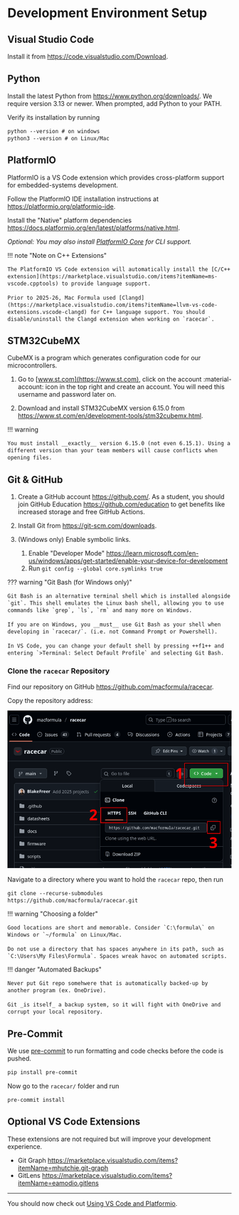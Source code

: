 # Development Environment Setup

## Visual Studio Code

Install it from <https://code.visualstudio.com/Download>.

## Python

Install the latest Python from <https://www.python.org/downloads/>. We require version 3.13 or newer. When prompted, add Python to your PATH.

Verify its installation by running

    python --version # on windows
    python3 --version # on Linux/Mac

## PlatformIO

PlatformIO is a VS Code extension which provides cross-platform support for embedded-systems development.

Follow the PlatformIO IDE installation instructions at <https://platformio.org/platformio-ide>.

Install the "Native" platform dependencies <https://docs.platformio.org/en/latest/platforms/native.html>.

_Optional: You may also install [PlatformIO Core](https://docs.platformio.org/en/latest/core/index.html) for CLI support._

!!! note "Note on C++ Extensions"

    The PlatformIO VS Code extension will automatically install the [C/C++ extension](https://marketplace.visualstudio.com/items?itemName=ms-vscode.cpptools) to provide language support.
    
    Prior to 2025-26, Mac Formula used [Clangd](https://marketplace.visualstudio.com/items?itemName=llvm-vs-code-extensions.vscode-clangd) for C++ language support. You should disable/uninstall the Clangd extension when working on `racecar`.

## STM32CubeMX

CubeMX is a program which generates configuration code for our microcontrollers.

1. Go to [www.st.com](https://www.st.com), click on the account :material-account: icon in the top right and create an account. You will need this username and password later on.

2. Download and install STM32CubeMX version 6.15.0 from <https://www.st.com/en/development-tools/stm32cubemx.html>.

!!! warning

    You must install __exactly__ version 6.15.0 (not even 6.15.1). Using a different version than your team members will cause conflicts when opening files.

## Git & GitHub

1. Create a GitHub account <https://github.com/>. As a student, you should join GitHub Education <https://github.com/education> to get benefits like increased storage and free GitHub Actions.

2. Install Git from <https://git-scm.com/downloads>.
    
3. (Windows only) Enable symbolic links.

    1. Enable "Developer Mode" <https://learn.microsoft.com/en-us/windows/apps/get-started/enable-your-device-for-development>
    2. Run `git config --global core.symlinks true`

??? warning "Git Bash (for Windows only)"

    Git Bash is an alternative terminal shell which is installed alongside `git`. This shell emulates the Linux bash shell, allowing you to use commands like `grep`, `ls`, `rm` and many more on Windows.

    If you are on Windows, you __must__ use Git Bash as your shell when developing in `racecar/`. (i.e. not Command Prompt or Powershell).

    In VS Code, you can change your default shell by pressing ++f1++ and entering `>Terminal: Select Default Profile` and selecting Git Bash.

### Clone the `racecar` Repository

Find our repository on GitHub <https://github.com/macformula/racecar>.

Copy the repository address:

![clone](img/clone.png)

Navigate to a directory where you want to hold the `racecar` repo, then run

    git clone --recurse-submodules https://github.com/macformula/racecar.git

!!! warning "Choosing a folder"

    Good locations are short and memorable. Consider `C:\formula\` on Windows or `~/formula` on Linux/Mac.

    Do not use a directory that has spaces anywhere in its path, such as `C:\Users\My Files\Formula`. Spaces wreak havoc on automated scripts.

!!! danger "Automated Backups"

    Never put Git repo somehwere that is automatically backed-up by another program (ex. OneDrive).

    Git _is itself_ a backup system, so it will fight with OneDrive and corrupt your local repository.

## Pre-Commit

We use [pre-commit](https://pre-commit.com/) to run formatting and code checks before the code is pushed.

```bash
pip install pre-commit
```

Now go to the `racecar/` folder and run

```
pre-commit install
```

## Optional VS Code Extensions

These extensions are not required but will improve your development experience.

- Git Graph <https://marketplace.visualstudio.com/items?itemName=mhutchie.git-graph>
- GitLens <https://marketplace.visualstudio.com/items?itemName=eamodio.gitlens>

---

You should now check out [Using VS Code and Platformio](../using-vscode-pio/index.md).
